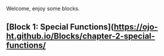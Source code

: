 Welcome, enjoy some blocks.

## [Block 1: Special Functions](https://ojo-ht.github.io/Blocks/chapter-2-special-functions/

